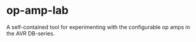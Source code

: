 # op-amp-lab
A self-contained tool for experimenting with the configurable op amps in the AVR DB-series.
